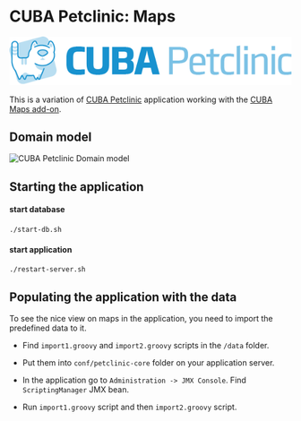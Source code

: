 # CUBA Petclinic: Maps

<p align="center">
  <img src="https://github.com/cuba-platform/cuba-petclinic/blob/master/modules/web/themes/hover/branding/petclinic_logo_full.png"/>
</p>

This is a variation of [CUBA Petclinic](https://github.com/cuba-platform/cuba-petclinic) application working with the [CUBA Maps add-on](https://www.cuba-platform.com/marketplace/maps/).

## Domain model


![CUBA Petclinic Domain model](https://github.com/glebshalyganov/cuba-petclinic-maps/blob/master/img/domain-model-extended.png)


## Starting the application

#### start database
```
./start-db.sh
```

#### start application
```
./restart-server.sh
```

## Populating the application with the data

To see the nice view on maps in the application, you need to import the predefined data to it.

 * Find `import1.groovy` and `import2.groovy` scripts in the `/data` folder.

 * Put them into `conf/petclinic-core` folder on your application server.
 
 * In the application go to `Administration -> JMX Console`. Find `ScriptingManager` JMX bean.
 
 * Run `import1.groovy` script and then `import2.groovy` script.





